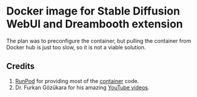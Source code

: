 # Docker image for Stable Diffusion WebUI and Dreambooth extension

The plan was to preconfigure the container, but pulling
the container from Docker hub is just too slow, so it
is not a viable solution.

## Credits

1. [RunPod](https://www.runpod.io/) for providing most
   of the [container](https://github.com/runpod/containers) code.
2. Dr. Furkan Gözükara for his amazing
   [YouTube videos](https://www.youtube.com/@SECourses/videos]).
